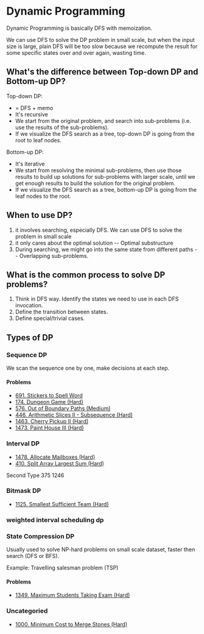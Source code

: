 # Dynamic Programming

Dynamic Programming is basically DFS with memoization.

We can use DFS to solve the DP problem in small scale, but when the input size is large, plain DFS will be too slow because we recompute the result for some specific states over and over again, wasting time.

## What's the difference between Top-down DP and Bottom-up DP?

Top-down DP:
* = DFS + memo
* It's recursive
* We start from the original problem, and search into sub-problems (i.e. use the results of the sub-problems).
* If we visualize the DFS search as a tree, top-down DP is going from the root to leaf nodes.

Bottom-up DP:
* It's iterative
* We start from resolving the minimal sub-problems, then use those results to build up solutions for sub-problems with larger scale, until we get enough results to build the solution for the original problem.
* If we visualize the DFS search as a tree, bottom-up DP is going from the leaf nodes to the root.

## When to use DP?

1. it involves searching, especially DFS. We can use DFS to solve the problem in small scale
2. it only cares about the optimal solution -- Optimal substructure
3. During searching, we might go into the same state from different paths -- Overlapping sub-problems.

## What is the common process to solve DP problems?

1. Think in DFS way. Identify the states we need to use in each DFS invocation.
2. Define the transition between states.
3. Define special/trivial cases.

## Types of DP
### Sequence DP

We scan the sequence one by one, make decisions at each step.

#### Problems

* [691. Stickers to Spell Word](https://leetcode.com/problems/stickers-to-spell-word/)
* [174. Dungeon Game \(Hard\)](https://leetcode.com/problems/dungeon-game/)
* [576. Out of Boundary Paths \(Medium\)](https://leetcode.com/problems/out-of-boundary-paths/)
* [446. Arithmetic Slices II - Subsequence \(Hard\)](https://leetcode.com/problems/arithmetic-slices-ii-subsequence/)
* [1463. Cherry Pickup II (Hard)](https://leetcode.com/problems/cherry-pickup-ii/)
* [1473. Paint House III (Hard)](https://leetcode.com/problems/paint-house-iii/)

### Interval DP

* [1478. Allocate Mailboxes (Hard)](https://leetcode.com/problems/allocate-mailboxes/submissions/)
* [410. Split Array Largest Sum (Hard)](https://leetcode.com/problems/split-array-largest-sum/)

Second Type 375 1246

### Bitmask DP

* [1125. Smallest Sufficient Team \(Hard\)](https://leetcode.com/problems/smallest-sufficient-team/)

### weighted interval scheduling dp

### State Compression DP

Usually used to solve NP-hard problems on small scale dataset, faster then search \(DFS or BFS\).

Example: Travelling salesman problem \(TSP\)

#### Problems

* [1349. Maximum Students Taking Exam \(Hard\)](https://leetcode.com/problems/maximum-students-taking-exam/)

### Uncategoried

* [1000. Minimum Cost to Merge Stones (Hard)](https://leetcode.com/problems/minimum-cost-to-merge-stones/)